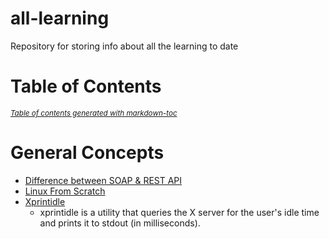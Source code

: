 # all-learning
Repository for storing info about all the learning to date
# Table of Contents


<small><i><a href='http://ecotrust-canada.github.io/markdown-toc/'>Table of contents generated with markdown-toc</a></i></small>

# General Concepts
* [Difference between SOAP & REST API](https://www.upwork.com/hiring/development/soap-vs-rest-comparing-two-apis/)
* [Linux From Scratch](http://www.linuxfromscratch.org/lfs/)  
* [Xprintidle](https://github.com/g0hl1n/xprintidle)
    * xprintidle is a utility that queries the X server for the user's idle time and prints it to stdout (in milliseconds).


